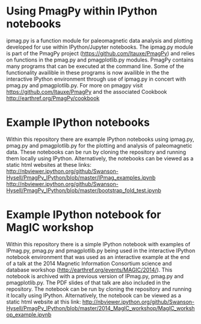 Using PmagPy within IPython notebooks
==============

ipmag.py is a function module for paleomagnetic data analysis and plotting developed for use within IPython/Jupyter notebooks. The ipmag.py module is part of the PmagPy project (https://github.com/ltauxe/PmagPy) and relies on functions in the pmag.py and pmagplotlib.py modules. PmagPy contains many programs that can be executed at the command line. Some of the functionality availible in these programs is now availible in the the interactive IPython environment through use of ipmag.py in concert with pmag.py and pmagplotlib.py. For more on pmagpy visit https://github.com/ltauxe/PmagPy and the associated Cookbook http://earthref.org/PmagPy/cookbook

Example IPython notebooks
==============

Within this repository there are example IPython notebooks using ipmag.py, pmag.py and pmagplotlib.py for the plotting and analysis of paleomagnetic data. These notebooks can be run by cloning the repository and running them locally using IPython. Alternatively, the notebooks can be viewed as a static html websites at these links:
http://nbviewer.ipython.org/github/Swanson-Hysell/PmagPy_IPython/blob/master/IPmag_examples.ipynb
http://nbviewer.ipython.org/github/Swanson-Hysell/PmagPy_IPython/blob/master/bootstrap_fold_test.ipynb

Example IPython notebook for MagIC workshop
==============

Within this repository there is a simple IPython notebook with examples of IPmag.py, pmag.py and pmagplotlib.py being used in the interactive IPython notebook environment that was used as an interactive example at the end of a talk at the 2014 Magnetic Information Consortium science and database workshop (http://earthref.org/events/MAGIC/2014/). This notebook is archived with a previous version of IPmag.py, pmag.py and pmagplotlib.py. The PDF slides of that talk are also included in the repository. The notebook can be run by cloning the repository and running it locally using IPython. Alternatively, the notebook can be viewed as a static html website at this link: http://nbviewer.ipython.org/github/Swanson-Hysell/PmagPy_IPython/blob/master/2014_MagIC_workshop/MagIC_workshop_example.ipynb
